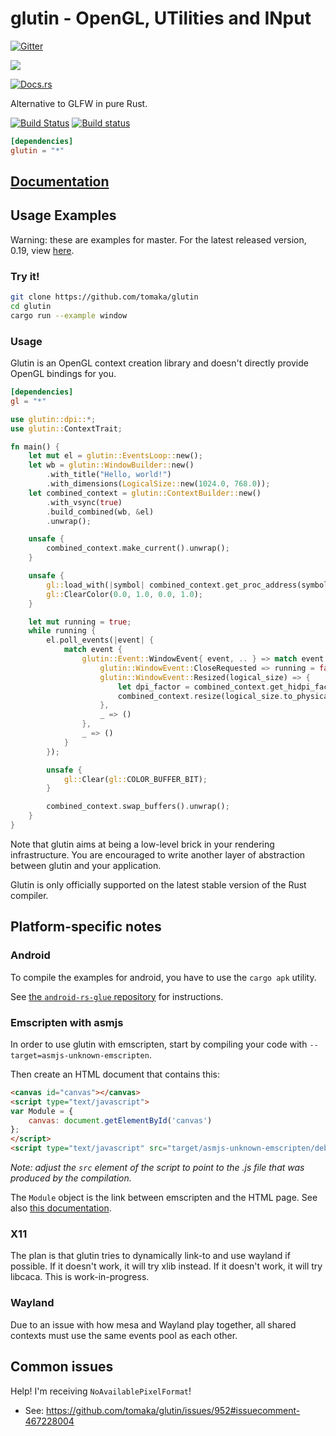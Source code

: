 # glutin -  OpenGL, UTilities and INput
[![Gitter](https://badges.gitter.im/Join%20Chat.svg)](https://gitter.im/tomaka/glutin?utm_source=badge&utm_medium=badge&utm_campaign=pr-badge&utm_content=badge)

[![](https://meritbadge.herokuapp.com/glutin)](https://crates.io/crates/glutin)

[![Docs.rs](https://docs.rs/glutin/badge.svg)](https://docs.rs/glutin)

Alternative to GLFW in pure Rust.

[![Build Status](https://travis-ci.org/tomaka/glutin.png?branch=master)](https://travis-ci.org/tomaka/glutin)
[![Build status](https://ci.appveyor.com/api/projects/status/cv5xewg3uchb3854/branch/master?svg=true)](https://ci.appveyor.com/project/tomaka/glutin/branch/master)

```toml
[dependencies]
glutin = "*"
```

## [Documentation](https://docs.rs/glutin)

## Usage Examples

Warning: these are examples for master. For the latest released version, 0.19, view [here](https://github.com/tomaka/glutin/tree/72e8c959c4ff538857d028167b9946b8938bdeaa).

### Try it!

```bash
git clone https://github.com/tomaka/glutin
cd glutin
cargo run --example window
```

### Usage

Glutin is an OpenGL context creation library and doesn't directly provide OpenGL bindings for you.
```toml
[dependencies]
gl = "*"
```

```rust
use glutin::dpi::*;
use glutin::ContextTrait;

fn main() {
    let mut el = glutin::EventsLoop::new();
    let wb = glutin::WindowBuilder::new()
        .with_title("Hello, world!")
        .with_dimensions(LogicalSize::new(1024.0, 768.0));
    let combined_context = glutin::ContextBuilder::new()
        .with_vsync(true)
        .build_combined(wb, &el)
        .unwrap();

    unsafe {
        combined_context.make_current().unwrap();
    }

    unsafe {
        gl::load_with(|symbol| combined_context.get_proc_address(symbol) as *const _);
        gl::ClearColor(0.0, 1.0, 0.0, 1.0);
    }

    let mut running = true;
    while running {
        el.poll_events(|event| {
            match event {
                glutin::Event::WindowEvent{ event, .. } => match event {
                    glutin::WindowEvent::CloseRequested => running = false,
                    glutin::WindowEvent::Resized(logical_size) => {
                        let dpi_factor = combined_context.get_hidpi_factor();
                        combined_context.resize(logical_size.to_physical(dpi_factor));
                    },
                    _ => ()
                },
                _ => ()
            }
        });

        unsafe {
            gl::Clear(gl::COLOR_BUFFER_BIT);
        }

        combined_context.swap_buffers().unwrap();
    }
}
```

Note that glutin aims at being a low-level brick in your rendering infrastructure. You are encouraged to write another layer of abstraction between glutin and your application.

Glutin is only officially supported on the latest stable version of the Rust compiler.

## Platform-specific notes

### Android

To compile the examples for android, you have to use the `cargo apk` utility.

See [the `android-rs-glue` repository](https://github.com/tomaka/android-rs-glue) for instructions.

### Emscripten with asmjs

In order to use glutin with emscripten, start by compiling your code with `--target=asmjs-unknown-emscripten`.

Then create an HTML document that contains this:

```html
<canvas id="canvas"></canvas>
<script type="text/javascript">
var Module = {
    canvas: document.getElementById('canvas')
};
</script>
<script type="text/javascript" src="target/asmjs-unknown-emscripten/debug/..." async></script>
```

*Note: adjust the `src` element of the script to point to the .js file that was produced by the compilation.*

The `Module` object is the link between emscripten and the HTML page.
See also [this documentation](https://kripken.github.io/emscripten-site/docs/api_reference/module.html).

### X11

The plan is that glutin tries to dynamically link-to and use wayland if possible. If it doesn't work, it will try xlib instead. If it doesn't work, it will try libcaca. This is work-in-progress.
 
### Wayland

Due to an issue with how mesa and Wayland play together, all shared contexts must use the same events pool as each other.

## Common issues

Help! I'm receiving `NoAvailablePixelFormat`!

 - See: https://github.com/tomaka/glutin/issues/952#issuecomment-467228004

